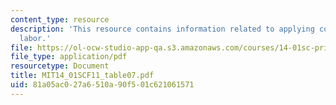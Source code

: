 ```yaml
---
content_type: resource
description: 'This resource contains information related to applying consumer theory:
  labor.'
file: https://ol-ocw-studio-app-qa.s3.amazonaws.com/courses/14-01sc-principles-of-microeconomics-fall-2011/81a05ac027a6510a90f501c621061571_MIT14_01SCF11_table07.pdf
file_type: application/pdf
resourcetype: Document
title: MIT14_01SCF11_table07.pdf
uid: 81a05ac0-27a6-510a-90f5-01c621061571
---
```

